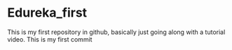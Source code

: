 # Edureka_first
This is my first repository in github, basically just going along with a tutorial video.
This is my first commit

